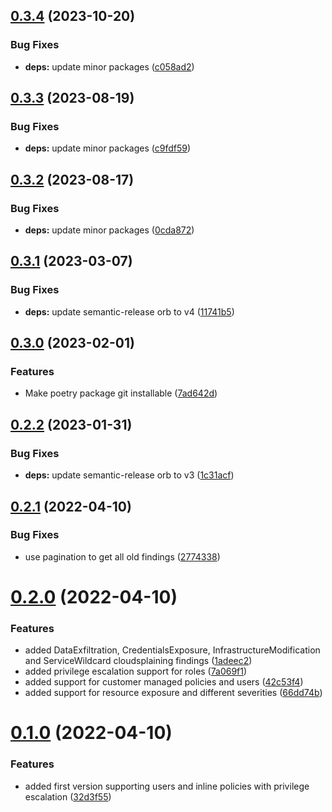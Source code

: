 ## [0.3.4](https://github.com/janritter/cloudsplaining2securityhub/compare/0.3.3...0.3.4) (2023-10-20)


### Bug Fixes

* **deps:** update minor packages ([c058ad2](https://github.com/janritter/cloudsplaining2securityhub/commit/c058ad2e722fb6a0a9203d7c3ad9070b3d235c14))

## [0.3.3](https://github.com/janritter/cloudsplaining2securityhub/compare/0.3.2...0.3.3) (2023-08-19)


### Bug Fixes

* **deps:** update minor packages ([c9fdf59](https://github.com/janritter/cloudsplaining2securityhub/commit/c9fdf5939f4a814df532923c2d969ae351a6b256))

## [0.3.2](https://github.com/janritter/cloudsplaining2securityhub/compare/0.3.1...0.3.2) (2023-08-17)


### Bug Fixes

* **deps:** update minor packages ([0cda872](https://github.com/janritter/cloudsplaining2securityhub/commit/0cda8726636cf1622b3aa9af7cd2c2bc7fb7b76f))

## [0.3.1](https://github.com/janritter/cloudsplaining2securityhub/compare/0.3.0...0.3.1) (2023-03-07)


### Bug Fixes

* **deps:** update semantic-release orb to v4 ([11741b5](https://github.com/janritter/cloudsplaining2securityhub/commit/11741b509a9d9629d8ca6580845ba8803bd60d88))

## [0.3.0](https://github.com/janritter/cloudsplaining2securityhub/compare/0.2.2...0.3.0) (2023-02-01)


### Features

* Make poetry package git installable ([7ad642d](https://github.com/janritter/cloudsplaining2securityhub/commit/7ad642d5f2dc3900b2394b9d1ab0d92081f6d8d6))

## [0.2.2](https://github.com/janritter/cloudsplaining2securityhub/compare/0.2.1...0.2.2) (2023-01-31)


### Bug Fixes

* **deps:** update semantic-release orb to v3 ([1c31acf](https://github.com/janritter/cloudsplaining2securityhub/commit/1c31acf0d09c30d7028bcc7bdf5b8f5463b1a259))

## [0.2.1](https://github.com/janritter/cloudsplaining2securityhub/compare/0.2.0...0.2.1) (2022-04-10)


### Bug Fixes

* use pagination to get all old findings ([2774338](https://github.com/janritter/cloudsplaining2securityhub/commit/27743387f4c6c853a57793b5aa2ce88f98367eff))

# [0.2.0](https://github.com/janritter/cloudsplaining2securityhub/compare/0.1.0...0.2.0) (2022-04-10)


### Features

* added DataExfiltration, CredentialsExposure, InfrastructureModification and ServiceWildcard cloudsplaining findings ([1adeec2](https://github.com/janritter/cloudsplaining2securityhub/commit/1adeec2789265ad0000c9d7c5affa318c8c6c856))
* added privilege escalation support for roles ([7a069f1](https://github.com/janritter/cloudsplaining2securityhub/commit/7a069f1902ab7fed8a47564a43e3eb3111e8f3ee))
* added support for customer managed policies and users ([42c53f4](https://github.com/janritter/cloudsplaining2securityhub/commit/42c53f46ff161e850df9eccb5738b686f05ed10e))
* added support for resource exposure and different severities ([66dd74b](https://github.com/janritter/cloudsplaining2securityhub/commit/66dd74b4222a76a76cef649c12e854ee650605fe))

# [0.1.0](https://github.com/janritter/cloudsplaining2securityhub/compare/0.0.0...0.1.0) (2022-04-10)


### Features

* added first version supporting users and inline policies with privilege escalation ([32d3f55](https://github.com/janritter/cloudsplaining2securityhub/commit/32d3f55053621e99a6071c16f59c8fbe9eef6e37))
